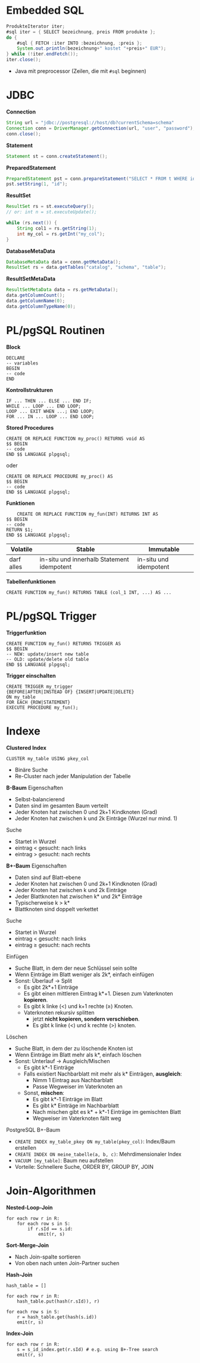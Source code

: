 # Embedded SQL

```java
ProdukteIterator iter;
#sql iter = { SELECT bezeichnung, preis FROM produkte };
do {
	#sql { FETCH :iter INTO :bezeichnung, :preis };
	System.out.println(bezeichnung+" kostet "+preis+" EUR");
} while (!iter.endFetch());
iter.close();
```

- Java mit preprocessor (Zeilen, die mit `#sql` beginnen)

# JDBC

**Connection**
```java
String url = "jdbc://postgresql://host/db?currentSchema=schema"
Connection conn = DriverManager.getConnection(url, "user", "password");
conn.close();
```

**Statement**
```java
Statement st = conn.createStatement();
```

**PreparedStatement**
```java
PreparedStatement pst = conn.prepareStatement("SELECT * FROM t WHERE id = ?");
pst.setString(1, "id");
```

**ResultSet**
```java
ResultSet rs = st.executeQuery();
// or: int n = st.executeUpdate();

while (rs.next()) {
	String col1 = rs.getString(1);
	int my_col = rs.getInt("my_col");
}
```

**DatabaseMetaData**
```java
DatabaseMetaData data = conn.getMetaData();
ResultSet rs = data.getTables("catalog", "schema", "table");
```

**ResultSetMetaData**
```java
ResultSetMetaData data = rs.getMetaData();
data.getColumnCount();
data.getColumnName(0);
data.getColumnTypeName(0);
```

# PL/pgSQL Routinen

**Block**
```postgresql
DECLARE
-- variables
BEGIN
-- code
END
```

**Kontrollstrukturen**
```postgresql
IF ... THEN ... ELSE ... END IF;
WHILE ... LOOP ... END LOOP;
LOOP ... EXIT WHEN ...; END LOOP;
FOR ... IN ... LOOP ... END LOOP;
```

**Stored Procedures**
```postgresql
CREATE OR REPLACE FUNCTION my_proc() RETURNS void AS 
$$ BEGIN
-- code
END $$ LANGUAGE plpgsql;
```
oder
```postgresql
CREATE OR REPLACE PROCEDURE my_proc() AS
$$ BEGIN
-- code
END $$ LANGUAGE plpgsql;
```

**Funktionen**
```postgresql
	CREATE OR REPLACE FUNCTION my_fun(INT) RETURNS INT AS
$$ BEGIN
-- code
RETURN $1;
END $$ LANGUAGE plpgsql;
```

| Volatile | Stable | Immutable |
| ---- | ---- | ---- |
| darf alles | in-situ und innerhalb Statement idempotent | in-situ und idempotent |

**Tabellenfunktionen**
```postgresql
CREATE FUNCTION my_fun() RETURNS TABLE (col_1 INT, ...) AS ...
```

# PL/pgSQL Trigger

**Triggerfunktion**
```postgresql
CREATE FUNCTION my_fun() RETURNS TRIGGER AS
$$ BEGIN
-- NEW: update/insert new table
-- OLD: update/delete old table
END $$ LANGUAGE plpgsql;
```

**Trigger einschalten**
```postgresql
CREATE TRIGGER my_trigger
{BEFORE|AFTER|INSTEAD OF} {INSERT|UPDATE|DELETE}
ON my_table
FOR EACH {ROW|STATEMENT}
EXECUTE PROCEDURE my_fun();
```

# Indexe

**Clustered Index**
```postgresql
CLUSTER my_table USING pkey_col
```
- Binäre Suche
- Re-Cluster nach jeder Manipulation der Tabelle

**B-Baum**
Eigenschaften
- Selbst-balancierend
- Daten sind im gesamten Baum verteilt
- Jeder Knoten hat zwischen 0 und 2k+1 Kindknoten (Grad)
- Jeder Knoten hat zwischen k und 2k Einträge (Wurzel nur mind. 1)

 Suche
- Startet in Wurzel
- eintrag $<$ gesucht: nach links
- eintrag $>$ gesucht: nach rechts

**B+-Baum**
Eigenschaften
- Daten sind auf Blatt-ebene
- Jeder Knoten hat zwischen 0 und 2k+1 Kindknoten (Grad)
- Jeder Knoten hat zwischen k und 2k Einträge
- Jeder Blattknoten hat zwischen k* und 2k* Einträge
- Typischerweise k > k*
- Blattknoten sind doppelt verkettet

Suche
- Startet in Wurzel
- eintrag $<$ gesucht: nach links
- eintrag $\ge$ gesucht: nach rechts

Einfügen
- Suche Blatt, in dem der neue Schlüssel sein sollte
- Wenn Einträge im Blatt weniger als 2k*, einfach einfügen
- Sonst: Überlauf -> Split
	- Es gibt 2k*+1 Einträge
	- Es gibt einen mittleren Eintrag k*+1. Diesen zum Vaterknoten **kopieren**.
	- Es gibt k linke ($<$) und k+1 rechte ($\ge$) Knoten.
	- Vaterknoten rekursiv splitten
		- jetzt **nicht kopieren, sondern verschieben**.
		- Es gibt k linke ($<$) und k rechte ($>$) knoten.

Löschen
- Suche Blatt, in dem der zu löschende Knoten ist
- Wenn Einträge im Blatt mehr als k*, einfach löschen
- Sonst: Unterlauf -> Ausgleich/Mischen
	- Es gibt k*-1 Einträge
	- Falls existiert Nachbarblatt mit mehr als k* Einträgen, **ausgleich**:
		- Nimm 1 Eintrag aus Nachbarblatt
		- Passe Wegweiser im Vaterknoten an
	- Sonst, **mischen**:
		- Es gibt k*-1 Einträge im Blatt
		- Es gibt k* Einträge im Nachbarblatt
		- Nach mischen gibt es k* + k*-1 Einträge im gemischten Blatt
		- Wegweiser im Vaterknoten fällt weg

PostgreSQL B+-Baum
- `CREATE INDEX my_table_pkey ON my_table(pkey_col)`: Index/Baum erstellen
- `CREATE INDEX ON meine_tabelle(a, b, c)`: Mehrdimensionaler Index
- `VACUUM [my_table]`: Baum neu aufstellen
- Vorteile: Schnellere Suche, ORDER BY, GROUP BY, JOIN

# Join-Algorithmen

**Nested-Loop-Join**
```
for each row r in R:
	for each row s in S:
		if r.sId == s.id:
			emit(r, s)
```

**Sort-Merge-Join**
- Nach Join-spalte sortieren
- Von oben nach unten Join-Partner suchen

**Hash-Join**
```
hash_table = []

for each row r in R:
	hash_table.put(hash(r.sId)), r)

for each row s in S:
	r = hash_table.get(hash(s.id))
	emit(r, s)
```

**Index-Join**
```
for each row r in R:
	s = s_id_index.get(r.sId) # e.g. using B+-Tree search
	emit(r, s)
```

